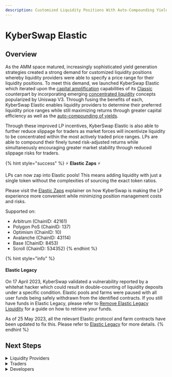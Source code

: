 ```yaml
---
description: Customized Liquidity Positions With Auto-Compounding Yields
---
```


# KyberSwap Elastic

## Overview

As the AMM space matured, increasingly sophisticated yield generation strategies created a strong demand for customized liquidity positions whereby liquidity providers were able to specify a price range for their liquidity positions. To meet this demand, we launched KyberSwap Elastic which iterated upon the [capital amplification](../kyberswap-classic/) capabilities of its [Classic](../kyberswap-classic/) counterpart by incorporating emerging [concentrated liquidity](concepts/concentrated-liquidity.md) concepts popularized by Uniswap V3. Through fusing the benefits of each, KyberSwap Elastic enables liquidity providers to determine their preferred liquidity price ranges while still maximizing returns through greater capital efficiency as well as the [auto-compounding of yields](concepts/reinvestment-curve.md).

Through these improved LP incentives, KyberSwap Elastic is also able to further reduce slippage for traders as market forces will incentivize liquidity to be concentrated within the most actively traded price ranges. LPs are able to compound their finely tuned risk-adjusted returns while simultaneously encouraging greater market stability through reduced slippage risks for traders.

{% hint style="success" %}
:zap: **Elastic Zaps** :zap:

LPs can now zap into Elastic pools! This means adding liquidity with just a single token without the complexities of sourcing the exact token ratios.

Please visit the [Elastic Zaps](concepts/elastic-zaps.md) explainer on how KyberSwap is making the LP experience more convenient while minimizing position management costs and risks.

Supported on:

* Arbitrum (ChainID: 42161)
* Polygon PoS (ChainID: 137)
* Optimism (ChainID: 10)
* Avalanche (ChainID: 43114)
* Base (ChainID: 8453)
* Scroll (ChainID: 534352)
{% endhint %}

{% hint style="info" %}
#### Elastic Legacy

On 17 April 2023, KyberSwap validated a vulnerability reported by a whitehat hacker which could result in double-counting of liquidity deposits under a specific condition. Elastic pools and farms were paused with all user funds being safely withdrawn from the identified contracts. If you still have funds in Elastic Legacy, please refer to [Remove Elastic Legacy Liquidity](../../reference/legacy/elastic-legacy/remove-elastic-legacy-liquidity.md) for a guide on how to retrieve your funds.

As of 25 May 2023, all the relevant Elastic protocol and farm contracts have been updated to fix this. Please refer to [Elastic Legacy](../../reference/legacy/elastic-legacy/) for more details.
{% endhint %}

## Next Steps

<details>

<summary>Liquidity Providers</summary>

* [Learn how price ranges affect your yield](concepts/concentrated-liquidity.md)
* [Discover how your yields are being compounded](concepts/reinvestment-curve.md)
* [Understand how Elastic protects you from front runners](concepts/anti-sniping-mechanism.md)
* [Create your own Elastic pool](user-guides/elastic-pool-creation.md)
* [Contribute liquidity to an existing Elastic pool](../kyberswap-classic/user-guides/add-liquidity-to-an-existing-classic-pool.md)
* [Receive additional rewards by yield farming on Elastic](broken-reference)

</details>

<details>

<summary>Traders</summary>

* [Learn how Elastic APR is calculated](concepts/apr-calculations.md)
* [Get superior rates via the integrated KyberSwap Aggregator](broken-reference)

</details>

<details>

<summary>Developers</summary>

* [Explore key Elastic concepts](concepts/)
* [Execute a swap against Elastic pools](developer-guides/execute-an-elastic-swap.md)
* [View Elastic contract code and addresses](contracts/)

</details>
